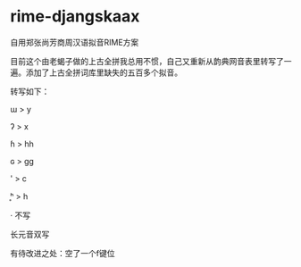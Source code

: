 # rime-djangskaax
自用郑张尚芳商周汉语拟音RIME方案

目前这个由老蝎子做的上古全拼我总用不惯，自己又重新从韵典网音表里转写了一遍。添加了上古全拼词库里缺失的五百多个拟音。

转写如下：

ɯ > y

ʔ > x

ɦ > hh

ɢ > gg

' > c

 ̥ʰ > h
 
· 不写

长元音双写

有待改进之处：空了一个f键位
